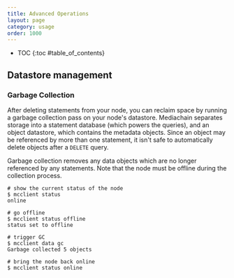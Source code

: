 ```yaml
---
title: Advanced Operations
layout: page
category: usage
order: 1000
---
```


* TOC
{:toc #table_of_contents}

## Datastore management

### Garbage Collection

After deleting statements from your node, you can reclaim space by running a garbage collection
pass on your node's datastore.  Mediachain separates storage into a statement database (which
powers the queries), and an object datastore, which contains the metadata objects.  Since an
object may be referenced by more than one statement, it isn't safe to automatically delete objects
after a `DELETE` query.

Garbage collection removes any data objects which are no longer referenced by any statements.
Note that the node must be offline during the collection process.

```
# show the current status of the node
$ mcclient status
online

# go offline
$ mcclient status offline
status set to offline

# trigger GC
$ mcclient data gc
Garbage collected 5 objects

# bring the node back online
$ mcclient status online
```
